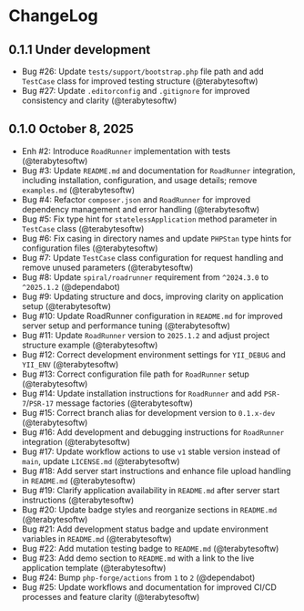 # ChangeLog

## 0.1.1 Under development

- Bug #26: Update `tests/support/bootstrap.php` file path and add `TestCase` class for improved testing structure (@terabytesoftw)
- Bug #27: Update `.editorconfig` and `.gitignore` for improved consistency and clarity (@terabytesoftw)

## 0.1.0 October 8, 2025

- Enh #2: Introduce `RoadRunner` implementation with tests (@terabytesoftw)
- Bug #3: Update `README.md` and documentation for `RoadRunner` integration, including installation, configuration, and usage details; remove `examples.md` (@terabytesoftw)
- Bug #4: Refactor `composer.json` and `RoadRunner` for improved dependency management and error handling (@terabytesoftw)
- Bug #5: Fix type hint for `statelessApplication` method parameter in `TestCase` class (@terabytesoftw)
- Bug #6: Fix casing in directory names and update `PHPStan` type hints for configuration files (@terabytesoftw)
- Bug #7: Update `TestCase` class configuration for request handling and remove unused parameters (@terabytesoftw)
- Bug #8: Update `spiral/roadrunner` requirement from `^2024.3.0` to `^2025.1.2` (@dependabot)
- Bug #9: Updating structure and docs, improving clarity on application setup (@terabytesoftw)
- Bug #10: Update RoadRunner configuration in `README.md` for improved server setup and performance tuning (@terabytesoftw)
- Bug #11: Update `RoadRunner` version to `2025.1.2` and adjust project structure example (@terabytesoftw)
- Bug #12: Correct development environment settings for `YII_DEBUG` and `YII_ENV` (@terabytesoftw)
- Bug #13: Correct configuration file path for `RoadRunner` setup (@terabytesoftw)
- Bug #14: Update installation instructions for `RoadRunner` and add `PSR-7`/`PSR-17` message factories (@terabytesoftw)
- Bug #15: Correct branch alias for development version to `0.1.x-dev` (@terabytesoftw)
- Bug #16: Add development and debugging instructions for `RoadRunner` integration (@terabytesoftw)
- Bug #17: Update workflow actions to use `v1` stable version instead of `main`, update `LICENSE.md` (@terabytesoftw)
- Bug #18: Add server start instructions and enhance file upload handling in `README.md` (@terabytesoftw)
- Bug #19: Clarify application availability in `README.md` after server start instructions (@terabytesoftw)
- Bug #20: Update badge styles and reorganize sections in `README.md` (@terabytesoftw)
- Bug #21: Add development status badge and update environment variables in `README.md` (@terabytesoftw)
- Bug #22: Add mutation testing badge to `README.md` (@terabytesoftw)
- Bug #23: Add demo section to `README.md` with a link to the live application template (@terabytesoftw)
- Bug #24: Bump `php-forge/actions` from `1` to `2` (@dependabot)
- Bug #25: Update workflows and documentation for improved CI/CD processes and feature clarity (@terabytesoftw)
